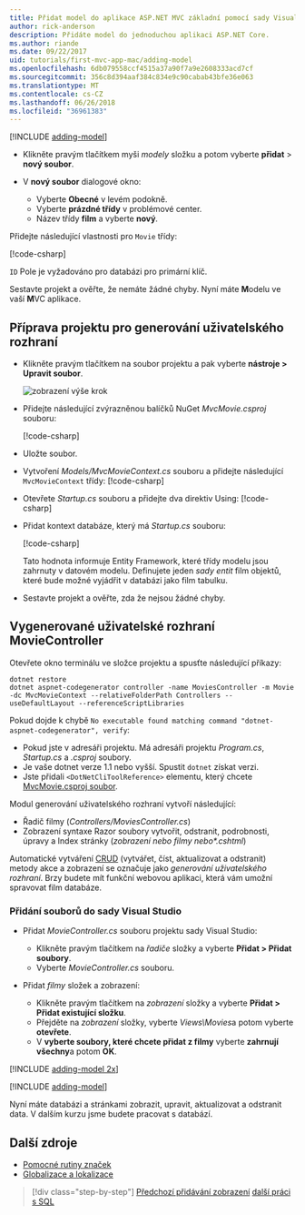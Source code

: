 ```yaml
---
title: Přidat model do aplikace ASP.NET MVC základní pomocí sady Visual Studio pro Mac
author: rick-anderson
description: Přidáte model do jednoduchou aplikaci ASP.NET Core.
ms.author: riande
ms.date: 09/22/2017
uid: tutorials/first-mvc-app-mac/adding-model
ms.openlocfilehash: 6db079558ccf4515a37a90f7a9e2608333acd7cf
ms.sourcegitcommit: 356c8d394aaf384c834e9c90cabab43bfe36e063
ms.translationtype: MT
ms.contentlocale: cs-CZ
ms.lasthandoff: 06/26/2018
ms.locfileid: "36961383"
---
```

[!INCLUDE [adding-model](../../includes/mvc-intro/adding-model1.md)]

* Klikněte pravým tlačítkem myši *modely* složku a potom vyberte **přidat** > **nový soubor**. 
* V **nový soubor** dialogové okno:

  * Vyberte **Obecné** v levém podokně.
  * Vyberte **prázdné třídy** v problémové center.
  * Název třídy **film** a vyberte **nový**.

Přidejte následující vlastnosti pro `Movie` třídy:

[!code-csharp[](../../tutorials/first-mvc-app/start-mvc/sample/MvcMovie/Models/MovieNoEF.cs?name=snippet_1)]

`ID` Pole je vyžadováno pro databázi pro primární klíč.

Sestavte projekt a ověřte, že nemáte žádné chyby. Nyní máte **M**odelu ve vaší **M**VC aplikace.

## <a name="prepare-the-project-for-scaffolding"></a>Příprava projektu pro generování uživatelského rozhraní

- Klikněte pravým tlačítkem na soubor projektu a pak vyberte **nástroje > Upravit soubor**.

  ![zobrazení výše krok](adding-model/_static/1.png)

- Přidejte následující zvýrazněnou balíčků NuGet *MvcMovie.csproj* souboru:
             
  [!code-csharp[](../first-mvc-app-xplat/start-mvc/sample/MvcMovie/MvcMovie.csproj?highlight=7,10)]

- Uložte soubor.

- Vytvoření *Models/MvcMovieContext.cs* souboru a přidejte následující `MvcMovieContext` třídy:  [!code-csharp[](../../tutorials/first-mvc-app-xplat/start-mvc/sample/MvcMovie/Models/MvcMovieContext.cs)]
   
- Otevřete *Startup.cs* souboru a přidejte dva direktiv Using:  [!code-csharp[](../../tutorials/first-mvc-app-xplat/start-mvc/sample/MvcMovie/Startup.cs?name=snippet1&highlight=1,2)]

- Přidat kontext databáze, který má *Startup.cs* souboru:

   [!code-csharp[](../../tutorials/first-mvc-app-xplat/start-mvc/sample/MvcMovie/Startup.cs?name=snippet2&highlight=6-7)]

  Tato hodnota informuje Entity Framework, které třídy modelu jsou zahrnuty v datovém modelu. Definujete jeden *sady entit* film objektů, které bude možné vyjádřit v databázi jako film tabulku.

- Sestavte projekt a ověřte, zda že nejsou žádné chyby.

## <a name="scaffold-the-moviecontroller"></a>Vygenerované uživatelské rozhraní MovieController

Otevřete okno terminálu ve složce projektu a spusťte následující příkazy:

```
dotnet restore
dotnet aspnet-codegenerator controller -name MoviesController -m Movie -dc MvcMovieContext --relativeFolderPath Controllers --useDefaultLayout --referenceScriptLibraries 
```
Pokud dojde k chybě `No executable found matching command "dotnet-aspnet-codegenerator", verify`:

 * Pokud jste v adresáři projektu. Má adresáři projektu *Program.cs*, *Startup.cs* a *.csproj* soubory.
 * Je vaše dotnet verze 1.1 nebo vyšší. Spustit `dotnet` získat verzi.
 * Jste přidali `<DotNetCliToolReference>` elementu, který chcete [MvcMovie.csproj soubor](#prepare-the-project-for-scaffolding).
 
<!--
> [!NOTE]
> If you get an error when the scaffolding command runs, see [issue 444 in the scaffolding repository](https://github.com/aspnet/scaffolding/issues/444) for a workaround.
-->

Modul generování uživatelského rozhraní vytvoří následující:

* Řadič filmy (*Controllers/MoviesController.cs*)
* Zobrazení syntaxe Razor soubory vytvořit, odstranit, podrobnosti, úpravy a Index stránky (*zobrazení nebo filmy nebo\*.cshtml*)

Automatické vytváření [CRUD](https://wikipedia.org/wiki/Create,_read,_update_and_delete) (vytvářet, číst, aktualizovat a odstranit) metody akce a zobrazení se označuje jako *generování uživatelského rozhraní*. Brzy budete mít funkční webovou aplikaci, která vám umožní spravovat film databáze.

### <a name="add-the-files-to-visual-studio"></a>Přidání souborů do sady Visual Studio

* Přidat *MovieController.cs* souboru projektu sady Visual Studio:

  * Klikněte pravým tlačítkem na *řadiče* složky a vyberte **Přidat > Přidat soubory**.
  * Vyberte *MovieController.cs* souboru.

* Přidat *filmy* složek a zobrazení:

  * Klikněte pravým tlačítkem na *zobrazení* složky a vyberte **Přidat > Přidat existující složku**.
  * Přejděte na *zobrazení* složky, vyberte *Views\Movies*a potom vyberte **otevřete**.
  * V **vyberte soubory, které chcete přidat z filmy** vyberte **zahrnují všechny**a potom **OK**.

[!INCLUDE [adding-model 2x](../../includes/mvc-intro/adding-model2xp.md)]

[!INCLUDE [adding-model](../../includes/mvc-intro/adding-model3.md)]

Nyní máte databázi a stránkami zobrazit, upravit, aktualizovat a odstranit data. V dalším kurzu jsme budete pracovat s databází.

## <a name="additional-resources"></a>Další zdroje

* [Pomocné rutiny značek](xref:mvc/views/tag-helpers/intro)
* [Globalizace a lokalizace](xref:fundamentals/localization)

> [!div class="step-by-step"]
> [Předchozí přidávání zobrazení](adding-view.md)
> [další práci s SQL](working-with-sql.md)  
